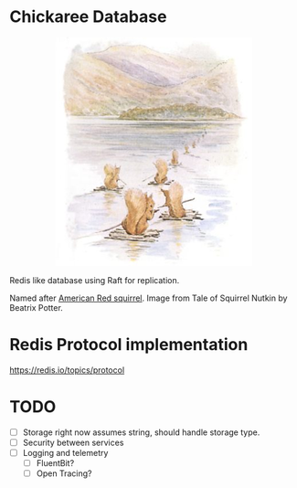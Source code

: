 # Chickaree Database
<p align="center"><img src="./chickree-raft.jpg" /></p>
Redis like database using Raft for replication. 

Named after [American Red squirrel](https://en.wikipedia.org/wiki/American_red_squirrel).
Image from Tale of Squirrel Nutkin by Beatrix Potter.

# Redis Protocol implementation
https://redis.io/topics/protocol


# TODO

- [ ] Storage right now assumes string, should handle storage type.
- [ ] Security between services
- [ ] Logging and telemetry
  - [ ] FluentBit?
  - [ ] Open Tracing?
